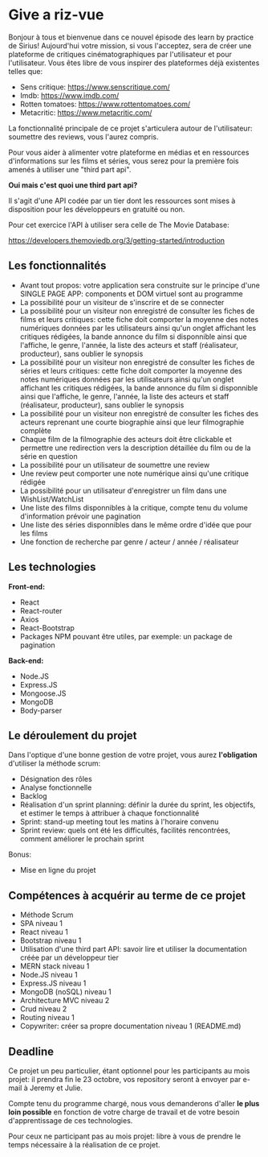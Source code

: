 # Give a riz-vue

Bonjour à tous et bienvenue dans ce nouvel épisode des learn by practice de Sirius!
Aujourd'hui votre mission, si vous l'acceptez, sera de créer une plateforme de critiques cinématographiques par l'utilisateur et pour l'utilisateur.
Vous êtes libre de vous inspirer des plateformes déjà existentes telles que:

- Sens critique: https://www.senscritique.com/
- Imdb: https://www.imdb.com/
- Rotten tomatoes: https://www.rottentomatoes.com/
- Metacritic: https://www.metacritic.com/

La fonctionnalité principale de ce projet s'articulera autour de l'utilisateur: soumettre des reviews, vous l'aurez compris.

Pour vous aider à alimenter votre plateforme en médias et en ressources d'informations sur les films et séries, vous serez pour la première fois amenés à utiliser une "third part api".

**Oui mais c'est quoi une third part api?**

Il s'agit d'une API codée par un tier dont les ressources sont mises à disposition pour les développeurs en gratuité ou non.

Pour cet exercice l'API à utiliser sera celle de The Movie Database:

https://developers.themoviedb.org/3/getting-started/introduction

## Les fonctionnalités

- Avant tout propos: votre application sera construite sur le principe d'une SINGLE PAGE APP: components et DOM virtuel sont au programme 
- La possibilité pour un visiteur de s'inscrire et de se connecter
- La possibilité pour un visiteur non enregistré de consulter les fiches de films et leurs critiques: cette fiche doit comporter la moyenne des notes numériques données par les utilisateurs ainsi qu'un onglet affichant les critiques rédigées, la bande annonce du film si disponnible ainsi que l'affiche, le genre, l'année, la liste des acteurs et staff (réalisateur, producteur), sans oublier le synopsis
- La possibilité pour un visiteur non enregistré de consulter les fiches de séries et leurs critiques: cette fiche doit comporter la moyenne des notes numériques données par les utilisateurs ainsi qu'un onglet affichant les critiques rédigées, la bande annonce du film si disponnible ainsi que l'affiche, le genre, l'année, la liste des acteurs et staff (réalisateur, producteur), sans oublier le synopsis
- La possibilité pour un visiteur non enregistré de consulter les fiches des acteurs reprenant une courte biographie ainsi que leur filmographie complète
- Chaque film de la filmographie des acteurs doit être clickable et permettre une redirection vers la description détaillée du film ou de la série en question
- La possibilité pour un utilisateur de soumettre une review
- Une review peut comporter une note numérique ainsi qu'une critique rédigée
- La possibilité pour un utilisateur d'enregistrer un film dans une WishList/WatchList
- Une liste des films disponnibles à la critique, compte tenu du volume d'information prévoir une pagination
- Une liste des séries disponnibles dans le même ordre d'idée que pour les films
- Une fonction de recherche par genre / acteur / année / réalisateur

 
## Les technologies
 
**Front-end:**
- React
- React-router
- Axios
- React-Bootstrap
- Packages NPM pouvant être utiles, par exemple: un package de pagination

**Back-end:**

- Node.JS
- Express.JS
- Mongoose.JS
- MongoDB
- Body-parser
 
## Le déroulement du projet
 
Dans l'optique d'une bonne gestion de votre projet, vous aurez **l'obligation** d'utiliser la méthode scrum:
 
- Désignation des rôles
- Analyse fonctionnelle
- Backlog
- Réalisation d'un sprint planning: définir la durée du sprint, les objectifs, et estimer le temps à attribuer à chaque fonctionnalité
- Sprint: stand-up meeting tout les matins à l'horaire convenu
- Sprint review: quels ont été les difficultés, facilités rencontrées, comment améliorer le prochain sprint

Bonus: 

- Mise en ligne du projet

 
## Compétences à acquérir au terme de ce projet
 
- Méthode Scrum
- SPA niveau 1
- React niveau 1
- Bootstrap niveau 1
- Utilisation d'une third part API: savoir lire et utiliser la documentation créée par un développeur tier
- MERN stack niveau 1
- Node.JS niveau 1
- Express.JS niveau 1
- MongoDB (noSQL) niveau 1
- Architecture MVC niveau 2
- Crud niveau 2
- Routing niveau 1
- Copywriter: créer sa propre documentation niveau 1 (README.md)

 
## Deadline
 
Ce projet un peu particulier, étant optionnel pour les participants au mois projet: il prendra fin le 23 octobre, vos repository seront à envoyer par e-mail à Jeremy et Julie.

Compte tenu du programme chargé, nous vous demanderons d'aller **le plus loin possible** en fonction de votre charge de travail et de votre besoin d'apprentissage de ces technologies.

Pour ceux ne participant pas au mois projet: libre à vous de prendre le temps nécessaire à la réalisation de ce projet.
